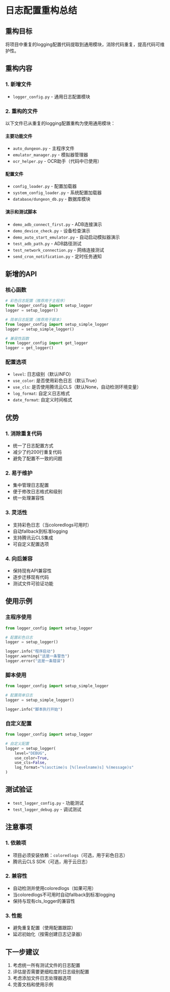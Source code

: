 # 日志配置重构总结

## 重构目标
将项目中重复的logging配置代码提取到通用模块，消除代码重复，提高代码可维护性。

## 重构内容

### 1. 新增文件
- `logger_config.py` - 通用日志配置模块

### 2. 重构的文件
以下文件已从重复的logging配置重构为使用通用模块：

#### 主要功能文件
- `auto_dungeon.py` - 主程序文件
- `emulator_manager.py` - 模拟器管理器
- `ocr_helper.py` - OCR助手（代码中已使用）

#### 配置文件
- `config_loader.py` - 配置加载器
- `system_config_loader.py` - 系统配置加载器
- `database/dungeon_db.py` - 数据库模块

#### 演示和测试脚本
- `demo_adb_connect_first.py` - ADB连接演示
- `demo_device_check.py` - 设备检查演示
- `demo_auto_start_emulator.py` - 自动启动模拟器演示
- `test_adb_path.py` - ADB路径测试
- `test_network_connection.py` - 网络连接测试
- `send_cron_notification.py` - 定时任务通知

## 新增的API

### 核心函数
```python
# 彩色日志配置（推荐用于主程序）
from logger_config import setup_logger
logger = setup_logger()

# 简单日志配置（推荐用于脚本）
from logger_config import setup_simple_logger
logger = setup_simple_logger()

# 兼容性函数
from logger_config import get_logger
logger = get_logger()
```

### 配置选项
- `level`: 日志级别（默认INFO）
- `use_color`: 是否使用彩色日志（默认True）
- `use_cls`: 是否使用腾讯云CLS（默认None，自动检测环境变量）
- `log_format`: 自定义日志格式
- `date_format`: 自定义时间格式

## 优势

### 1. 消除重复代码
- 统一了日志配置方式
- 减少了约200行重复代码
- 避免了配置不一致的问题

### 2. 易于维护
- 集中管理日志配置
- 便于修改日志格式和级别
- 统一处理兼容性

### 3. 灵活性
- 支持彩色日志（当coloredlogs可用时）
- 自动fallback到标准logging
- 支持腾讯云CLS集成
- 可自定义配置选项

### 4. 向后兼容
- 保持现有API兼容性
- 逐步迁移现有代码
- 测试文件可验证功能

## 使用示例

### 主程序使用
```python
from logger_config import setup_logger

# 配置彩色日志
logger = setup_logger()

logger.info("程序启动")
logger.warning("这是一条警告")
logger.error("这是一条错误")
```

### 脚本使用
```python
from logger_config import setup_simple_logger

# 配置简单日志
logger = setup_simple_logger()

logger.info("脚本执行开始")
```

### 自定义配置
```python
from logger_config import setup_logger

# 自定义配置
logger = setup_logger(
    level="DEBUG",
    use_color=True,
    use_cls=False,
    log_format="%(asctime)s [%(levelname)s] %(message)s"
)
```

## 测试验证
- `test_logger_config.py` - 功能测试
- `test_logger_debug.py` - 调试测试

## 注意事项

### 1. 依赖项
- 项目必须安装依赖：`coloredlogs`（可选，用于彩色日志）
- 腾讯云CLS SDK（可选，用于云日志）

### 2. 兼容性
- 自动检测并使用coloredlogs（如果可用）
- 当coloredlogs不可用时自动fallback到标准logging
- 保持与现有cls_logger的兼容性

### 3. 性能
- 避免重复配置（使用配置跟踪）
- 延迟初始化（按需创建日志记录器）

## 下一步建议
1. 考虑统一所有测试文件的日志配置
2. 评估是否需要更细粒度的日志级别配置
3. 考虑添加文件日志处理器选项
4. 完善文档和使用示例
